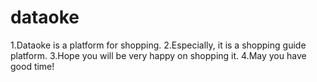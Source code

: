 # dataoke
1.Dataoke is a platform for shopping.
2.Especially, it is a shopping guide platform.
3.Hope you will be very happy on shopping it.
4.May you have good time!
